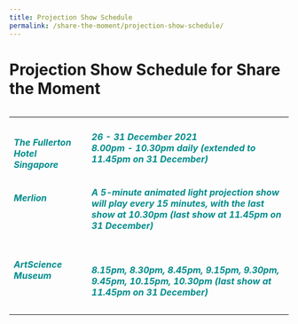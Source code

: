 ```yaml
---
title: Projection Show Schedule
permalink: /share-the-moment/projection-show-schedule/
---
```

# Projection Show Schedule for Share the Moment

<table class="table-v">
<table style="width:100%">
    <tr>
    <td>
     <h5><font color="darkcyan"><b>The Fullerton Hotel Singapore <br><br><br> Merlion<br><br><br><br><br><br>ArtScience Museum</b></font></h5>
     <br>
    </td>
    <td>
      <h5><font color="darkcyan">26 - 31 December 2021</font>
      <font color="darkcyan"><br>8.00pm - 10.30pm daily (extended to 11.45pm on 31 December)</font><br><font color="darkcyan"><br><br>A 5-minute animated light projection show will play every 15 minutes, with the last show at 10.30pm (last show at 11.45pm on 31 December)<br><br><br><br>8.15pm, 8.30pm, 8.45pm, 9.15pm, 9.30pm, 9.45pm, 10.15pm, 10.30pm (last show at 11.45pm on 31 December)</font></h5>
<tr>